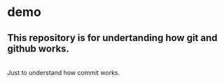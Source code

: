 # demo
<H2>
This repository is for undertanding how git and github works. 
</H2>
<br>
Just to understand how commit works.
